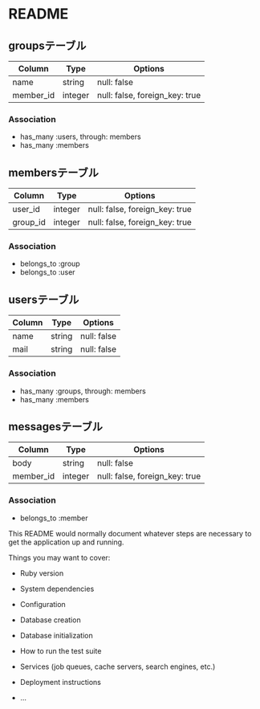 # README

## groupsテーブル
|Column|Type|Options|
|------|----|-------|
|name|string|null: false|
|member_id|integer|null: false, foreign_key: true|

### Association
- has_many :users, through: members
- has_many :members

## membersテーブル
|Column|Type|Options|
|------|----|-------|
|user_id|integer|null: false, foreign_key: true|
|group_id|integer|null: false, foreign_key: true|

### Association
- belongs_to :group
- belongs_to :user

## usersテーブル
|Column|Type|Options|
|------|----|-------|
|name|string|null: false|
|mail|string|null: false|

### Association
- has_many :groups, through: members
- has_many :members

## messagesテーブル
|Column|Type|Options|
|------|----|-------|
|body|string|null: false|
|member_id|integer|null: false, foreign_key: true|

### Association
- belongs_to :member




This README would normally document whatever steps are necessary to get the
application up and running.

Things you may want to cover:

* Ruby version

* System dependencies

* Configuration

* Database creation

* Database initialization

* How to run the test suite

* Services (job queues, cache servers, search engines, etc.)

* Deployment instructions

* ...

